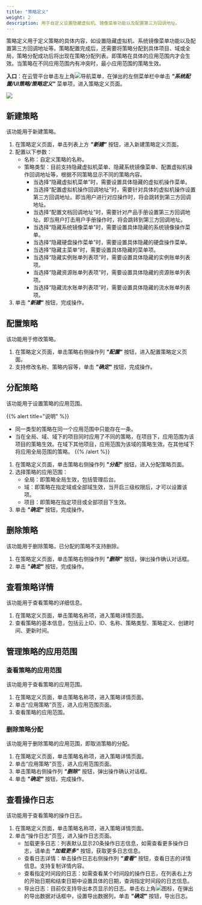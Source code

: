 ```yaml
---
title: "策略定义"
weight: 2
description: 用于自定义设置隐藏虚拟机、镜像菜单功能以及配置第三方回调地址。
---
```


策略定义用于定义策略的具体内容，如设置隐藏虚拟机、系统镜像菜单功能以及配置第三方回调地址等。策略配置完成后，还需要将策略分配到具体项目、域或全局，策略分配成功后将出现在策略分配列表。即策略在具体的应用范围内才会生效。当策略在不同应用范围内有冲突时，最小应用范围的策略生效。

**入口**：在云管平台单击左上角![](../../../images/intro/nav.png)导航菜单，在弹出的左侧菜单栏中单击 **_"系统配置/UI策略/策略定义"_** 菜单项，进入策略定义页面。

![](../../../images/system/strategydefinition.png)

## 新建策略

该功能用于新建策略。

1. 在策略定义页面，单击列表上方 **_"新建"_** 按钮，进入新建策略定义页面。
2. 配置以下参数：
    - 名称：自定义策略的名称。
    - 策略类型：目前支持隐藏虚拟机菜单、隐藏系统镜像菜单、配置虚拟机操作回调地址等，根据不同策略显示不同的策略内容。
        - 当选择“隐藏虚拟机菜单”时，需要设置具体隐藏的虚拟机操作菜单。
        - 当选择“配置虚拟机操作回调地址”时，需要针对具体的虚拟机操作设置第三方回调地址。即当用户进行对应操作时，将会跳转到第三方回调地址。
        - 当选择“配置文档回调地址”时，需要针对产品手册设置第三方回调地址。即当用户打击用户手册操作时，将会跳转到第三方回调地址。
        - 当选择“隐藏系统镜像菜单”时，需要设置具体隐藏的系统镜像操作菜单。
        - 当选择“隐藏硬盘操作菜单”时，需要设置具体隐藏的硬盘操作菜单。
        - 当选择“隐藏主菜单”时，需要设置具体隐藏的菜单项。
        - 当选择“隐藏实例账单列表项”时，需要设置具体隐藏的实例账单列表项。
        - 当选择“隐藏资源账单列表项”时，需要设置具体隐藏的资源账单列表项。
        - 当选择“隐藏流水账单列表项”时，需要设置具体隐藏的流水账单列表项。
3. 单击 **_"新建"_** 按钮，完成操作。

## 配置策略

该功能用于修改策略。

1. 在策略定义页面，单击策略右侧操作列 **_"配置"_** 按钮，进入配置策略定义页面。
2. 支持修改名称、策略内容等，单击 **_"确定"_** 按钮，完成操作。

## 分配策略

该功能用于设置策略的应用范围。

{{% alert title="说明" %}}
- 同一类型的策略在同一个应用范围中只能存在一条。
- 当在全局、域、域下的项目同时应用了不同的策略，在项目下，应用范围为该项目的策略生效。在域下其他项目，应用范围为该域的策略生效。在其他域下将应用全局范围的策略。
{{% /alert %}}

1. 在策略定义页面，单击策略右侧操作列 **_"分配"_** 按钮，进入分配策略页面。
2. 选择策略的应用范围：
    - 全局：即策略全局生效，包括管理后台。
    - 域：即策略在指定域或全部域生效，当开启三级权限后，才可以设置该项。
    - 项目：即策略在指定项目或全部项目下生效。
3. 单击 **_"确定"_** 按钮，完成操作。

## 删除策略

该功能用于删除策略，已分配的策略不支持删除。

1. 在策略定义页面，单击策略右侧操作列 **_"删除"_** 按钮，弹出操作确认对话框。
2. 单击 **_"确定"_** 按钮，完成操作。

## 查看策略详情

该功能用于查看策略的详细信息。

1. 在策略定义页面，单击策略名称项，进入策略详情页面。
2. 查看策略的基本信息，包括云上ID、ID、名称、策略类型、策略定义、创建时间、更新时间。

## 管理策略的应用范围

### 查看策略的应用范围

该功能用于查看策略的应用范围。

1. 在策略定义页面，单击策略名称项，进入策略详情页面。
2. 单击“应用策略”页签，进入应用范围页面。
3. 查看策略的应用范围。

### 删除策略分配

该功能用于删除策略的应用范围，即取消策略的分配。

1. 在策略定义页面，单击策略名称项，进入策略详情页面。
2. 单击“应用策略”页签，进入应用范围页面。
3. 单击策略右侧操作列 **_"删除"_** 按钮，弹出操作确认对话框。
4. 单击 **_"确定"_** 按钮，完成操作。

## 查看操作日志

该功能用于查看策略的操作日志。

1. 在策略定义页面，单击策略名称项，进入策略详情页面。
2. 单击“操作日志”页签，进入操作日志页面。
    - 加载更多日志：列表默认显示20条操作日志信息，如需查看更多操作日志，请单击 **_"加载更多"_** 按钮，获取更多日志信息。
    - 查看日志详情：单击操作日志右侧操作列 **_"查看"_** 按钮，查看日志的详情信息。支持复制详情内容。
    - 查看指定时间段的日志：如需查看某个时间段的操作日志，在列表右上方的开始日期和结束日期中设置具体的日期，查询指定时间段的日志信息。
    - 导出日志：目前仅支持导出本页显示的日志。单击右上角![](../../../images/system/download.png)图标，在弹出的导出数据对话框中，设置导出数据列，单击 **_"确定"_** 按钮，导出日志。
